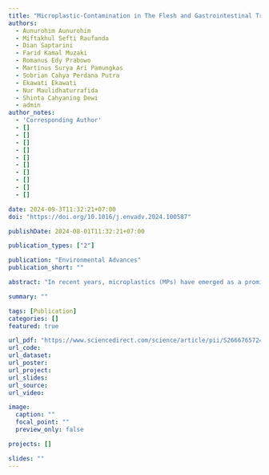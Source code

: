 ```yaml
---
title: "Microplastic-Contamination in The Flesh and Gastrointestinal Tract of Nile Tilapia (Oreochromis niloticus) reared in Floating Net Cages at Lake Ranu Grati, Pasuruan, East Java, Indonesia"
authors:
  - Aunurohim Aunurohim
  - Miftakhul Sefti Raufanda
  - Dian Saptarini
  - Farid Kamal Muzaki
  - Romanus Edy Prabowo
  - Martinus Surya Ari Pamungkas
  - Sobrian Cahya Perdana Putra
  - Ekawati Ekawati
  - Nur Maulidhaturrafida
  - Shinta Cahyaning Dewi
  - admin
author_notes:
  - 'Corresponding Author'
  - []
  - []
  - []
  - []
  - []
  - []
  - []
  - []
  - []
  - []

date: 2024-09-3T11:32:21+07:00
doi: "https://doi.org/10.1016/j.envadv.2024.100587"

publishDate: 2024-08-01T11:32:21+07:00

publication_types: ["2"]

publication: "Environmental Advances"
publication_short: ""

abstract: "In recent years, microplastics (MPs) have emerged as a prominent environmental problem in waters and environments, including lake waters. Microplastics in freshwater, such as those in floating net cages (FNC), can be consumed by Nile tilapia (Oreochromis niloticus), one of the commercially available cultivated fish in Indonesia. This study aims to determine the prevalence of microplastics and compare their characteristics in the surface water, flesh, and gastrointestinal tract (GIT) of Nile Tilapia (O. niloticus) at Lake Ranu Grati, Pasuruan, East Java, Indonesia. Visual characteristics of MPs were observed using a stereo microscope, and polymers were analysed by ATR-FTIR (Attenuated Total Reflection-Fourier Transform Infrared Spectroscopy). The abundance of MPs from water sample locations in Lake Ranu Grati reached 1116 MPs particles. In the water samples, the inner and outer sides of the FNC are dominated by the MPs with a size range of 251-500 µm and 1001-2000 µm in the milieu of Ranu Grati Lake. The most common MPs' types and colours are fibre and black, dominated by Polyethylene (PE). In 25 O. niloticus samples, 576 particles of MPs were found in the flesh fish and 724 particles in the gastrointestinal tract (GIT). This study found no significant variation in microplastic abundance between flesh and GIT samples (p>0.05; Mann-Whitney U test). Microplastics in Nile Tilapia flesh samples were dominated by blue fibres with a size range of 101-250 µm, and the polymer found was PA (polyamide). Meanwhile, in the GIT samples, microplastics were dominated by black fibre, with a size range of 251-500 µm, and the polymer found was PA (polyamide)."

summary: ""

tags: [Publication]
categories: []
featured: true

url_pdf: "https://www.sciencedirect.com/science/article/pii/S2666765724001054/pdfft?md5=f05b6a5e250916fa0541b9f499ab25a9&pid=1-s2.0-S2666765724001054-main.pdf"
url_code:
url_dataset:
url_poster:
url_project:
url_slides:
url_source:
url_video:

image:
  caption: ""
  focal_point: ""
  preview_only: false

projects: []

slides: ""
---
```

